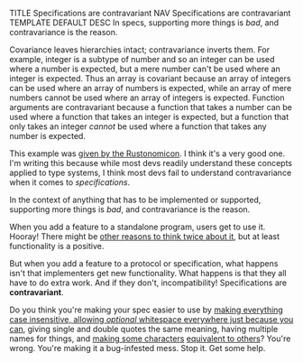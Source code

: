 TITLE Specifications are contravariant
NAV Specifications are contravariant
TEMPLATE DEFAULT
DESC In specs, supporting more things is *bad*, and contravariance is the reason.

Covariance leaves hierarchies intact; contravariance inverts them. For example, integer is a subtype of number and so an integer can be used where a number is expected, but a mere number can't be used where an integer is expected. Thus an array is covariant because an array of integers can be used where an array of numbers is expected, while an array of mere numbers cannot be used where an array of integers is expected. Function arguments are contravariant because a function that takes a number can be used where a function that takes an integer is expected, but a function that only takes an integer *cannot* be used where a function that takes any number is expected.

This example was [given by the Rustonomicon](https://doc.rust-lang.org/nomicon/subtyping.html). I think it's a very good one. I'm writing this because while most devs readily understand these concepts applied to type systems, I think most devs fail to understand contravariance when it comes to *specifications*.

In the context of anything that has to be implemented or supported, supporting more things is *bad*, and contravariance is the reason.

When you add a feature to a standalone program, users get to use it. Hooray! There might be [other reasons to think twice about it](https://yujiri.xyz/software/features), but at least functionality is a positive.

But when you add a feature to a protocol or specification, what happens isn't that implementers get new functionality. What happens is that they all have to do extra work. And if they don't, incompatibility! Specifications are **contravariant**.

Do you think you're making your spec easier to use by [making everything case insensitive, allowing *optional* whitespace everywhere just because you can](https://tools.ietf.org/html/rfc7230#section-3.2), giving single and double quotes the same meaning, having multiple names for things, and [making some characters](https://daringfireball.net/projects/markdown/syntax#em) [equivalent to others](https://daringfireball.net/projects/markdown/syntax#list)? You're wrong. You're making it a bug-infested mess. Stop it. Get some help.

<!--Put mp4 when it's supported-->
